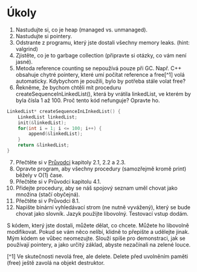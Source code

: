 # Úkoly

1. Nastudujte si, co je heap (managed vs. unmanaged).
2. Nastudujte si pointery.
3. Odstrante z programu, který jste dostali všechny memory leaks. (hint: valgrind)
4. Zjistěte, co je to garbage collection (připravte si otázky, co vám není jasné).
5. Metoda reference counting se nepoužívá pouze při GC. Např. C++ obsahuje chytré pointery, které umí počítat reference a free[^1] volá automaticky. Kdybychom je použili, bylo by potřeba stále volat free?
6. Řekněme, že bychom chtěli mít proceduru createSequenceInLinkedList(), která by vrátila linkedList, ve kterém by byla čísla 1 až 100. Proč tento kód nefunguje? Opravte ho.

```c
LinkedList* createSequenceInLInkedList() {
    LinkedList linkedList;
    init(&linkedList);
    for(int i = 1; i <= 100; i++) {
        append(&linkedList);
    }
    return &linkedList;
}
```

7. Přečtěte si v [Průvodci](pruvodce.ucw.cz) kapitoly 2.1, 2.2 a 2.3.
8. Opravte program, aby všechny procedury (samozřejmě kromě print) běžely v O(1) čase.
9. Přečtěte si v Průvodci kapitolu 4.1.
10. Přidejte procedury, aby se náš spojový seznam uměl chovat jako množina (stačí obyčejná).
11. Přečtěte si v Průvodci 8.1.
12. Napište binární vyhledávací strom (ne nutně vyvážený), který se bude chovat jako slovník. Jazyk použijte libovolný. Testovací vstup dodám.

S kódem, který jste dostali, můžete dělat, co chcete. Můžete ho libovolně modifikovat. Pokud se vám něco nelíbí, klidně to přepište a udělejte jinak. Mým kódem se vůbec neomezujte. Slouží spíše pro demonstraci, jak se používají pointery, a jako určitý základ, abyste nezačínali na zelené louce.

[^1] Ve skutečnosti nevolá free, ale delete. Delete před uvolněním paměti (free) ještě zavolá na objekt destruktor.
